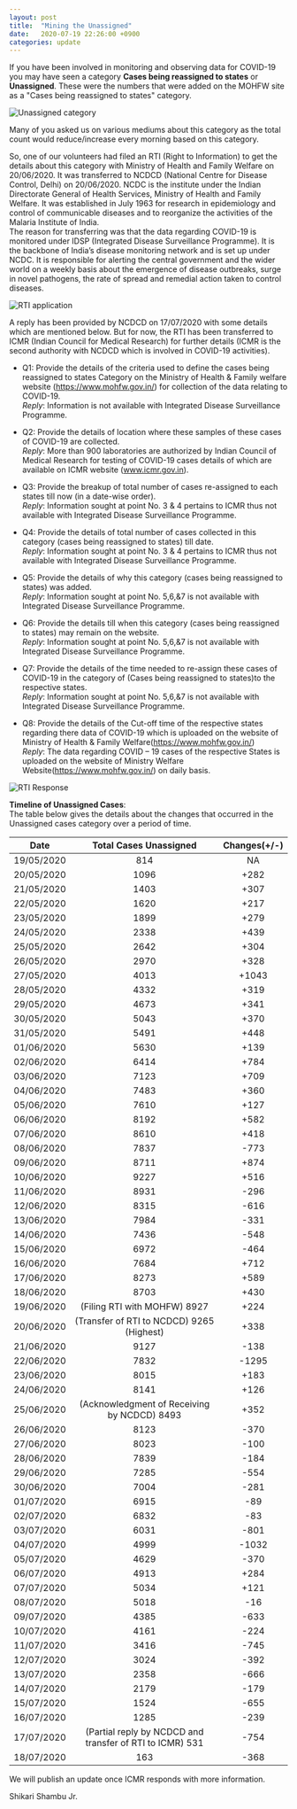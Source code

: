 ```yaml
---
layout: post
title:  "Mining the Unassigned"
date:   2020-07-19 22:26:00 +0900
categories: update
---
```


If you have been involved in monitoring and observing data for COVID-19 you may have seen a category **Cases being reassigned to states** or **Unassigned**. These were the numbers that were added on the MOHFW site as a "Cases being reassigned to states" category.    

![Unassigned category](/assets/images/unassigned.jpg)  

Many of you asked us on various mediums about this category as the total count would reduce/increase every morning based on this category.


So, one of our volunteers had filed an RTI (Right to Information) to get the details about this category with Ministry of Health and Family Welfare on 20/06/2020. It was transferred to NCDCD (National Centre for Disease Control, Delhi) on 20/06/2020. NCDC is the institute under the Indian Directorate General of Health Services, Ministry of Health and Family Welfare. It was established in July 1963 for research in epidemiology and control of communicable diseases and to reorganize the activities of the Malaria Institute of India.  
The reason for transferring was that the data regarding COVID-19 is monitored under IDSP (Integrated Disease Surveillance Programme). It is the backbone of India’s disease monitoring network and is set up under NCDC. It is responsible for alerting the central government and the wider world on a weekly basis about the emergence of disease outbreaks, surge in novel pathogens, the rate of spread and remedial action taken to control diseases.

![RTI application](/assets/images/rti1.jpg)


A reply has been provided by NCDCD on 17/07/2020 with some details which are mentioned below. But for now, the RTI has been transferred to ICMR (Indian Council for Medical Research) for further details (ICMR is the second authority with NCDCD which is involved in COVID-19 activities).

- Q1: Provide the details of the criteria used to define the cases being reassigned to states Category on the Ministry of Health & Family welfare website (https://www.mohfw.gov.in/) for collection of the data relating to COVID-19.  
_Reply_: Information is not available with Integrated Disease Surveillance Programme.

- Q2: Provide the details of location where these samples of these cases of COVID-19 are collected.  
_Reply_: More than 900 laboratories are authorized by Indian Council of Medical Research for testing of COVID-19 cases details of which are available on ICMR website (www.icmr.gov.in).

- Q3: Provide the breakup of total number of cases re-assigned to each states till now (in a date-wise order).  
_Reply_: Information sought at point No. 3 & 4 pertains to ICMR thus not available with Integrated Disease Surveillance Programme.

- Q4: Provide the details of total number of cases collected in this category (cases being reassigned to states) till date.  
_Reply_: Information sought at point No. 3 & 4 pertains to ICMR thus not available with Integrated Disease Surveillance Programme.

- Q5: Provide the details of why this category (cases being reassigned to states) was added.  
_Reply_: Information sought at point No. 5,6,&7 is not available with Integrated Disease Surveillance Programme.

- Q6: Provide the details till when this category (cases being reassigned to states) may remain on the website.  
_Reply_: Information sought at point No. 5,6,&7 is not available with Integrated Disease Surveillance Programme.

- Q7: Provide the details of the time needed to re-assign these cases of COVID-19 in the category of (Cases being reassigned to states)to the respective states.  
_Reply_: Information sought at point No. 5,6,&7 is not available with Integrated Disease Surveillance Programme.

- Q8: Provide the details of the Cut-off time of the respective states regarding there data of COVID-19 which is uploaded on the website of Ministry of Health & Family Welfare(https://www.mohfw.gov.in/)  
_Reply_: The data regarding COVID – 19 cases of the respective States is uploaded on the website of Ministry Welfare Website(https://www.mohfw.gov.in/) on daily basis.

![RTI Response](/assets/images/rti.jpg)

**Timeline of Unassigned Cases**:  
The table below gives the details about the changes that occurred in the Unassigned cases category over a period of time. 


| Date | Total Cases Unassigned | Changes(+/-) | 
|:---:|:---:|:---:|
| 19/05/2020 | 814 |  NA |
| 20/05/2020 | 1096 | +282 |
| 21/05/2020 | 1403 | +307 |
| 22/05/2020 | 1620 | +217 |
| 23/05/2020 | 1899 | +279 |
| 24/05/2020 | 2338 | +439 |
| 25/05/2020 | 2642 | +304 |
| 26/05/2020 | 2970 | +328 |
| 27/05/2020 | 4013 | +1043 |
| 28/05/2020 | 4332 | +319 |
| 29/05/2020 | 4673 | +341 |
| 30/05/2020 | 5043 | +370 |
| 31/05/2020 | 5491 | +448 |
| 01/06/2020 | 5630 | +139 |
| 02/06/2020 | 6414 | +784 |
| 03/06/2020 | 7123 | +709 |
| 04/06/2020 | 7483 | +360 |
| 05/06/2020 | 7610 | +127 |
| 06/06/2020 | 8192 | +582 |
| 07/06/2020 | 8610 | +418 |
| 08/06/2020 | 7837 | -773 |
| 09/06/2020 | 8711 | +874 |
| 10/06/2020 | 9227 | +516 |
| 11/06/2020 | 8931 | -296 |
| 12/06/2020 | 8315 | -616 |
| 13/06/2020 | 7984 | -331 |
| 14/06/2020 | 7436 | -548 |
| 15/06/2020 | 6972 | -464 |
| 16/06/2020 | 7684 | +712 |
| 17/06/2020 | 8273 | +589 |
| 18/06/2020 | 8703 | +430 |
| 19/06/2020 | (Filing RTI with MOHFW) 8927 | +224 |
| 20/06/2020 | (Transfer of RTI to NCDCD) 9265 (Highest) | +338 |
| 21/06/2020 | 9127 | -138 |
| 22/06/2020 | 7832 | -1295 |
| 23/06/2020 | 8015 | +183 |
| 24/06/2020 | 8141 | +126 |
| 25/06/2020 |(Acknowledgment of Receiving by NCDCD) 8493 | +352 |
| 26/06/2020 | 8123 | -370 |
| 27/06/2020 | 8023 | -100 |
| 28/06/2020 | 7839 | -184 |
| 29/06/2020 | 7285 | -554 |
| 30/06/2020 | 7004 | -281 |
| 01/07/2020 | 6915 | -89 |
| 02/07/2020 | 6832 | -83 |
| 03/07/2020 | 6031 | -801 |
| 04/07/2020 | 4999 | -1032 |
| 05/07/2020 | 4629 | -370 |
| 06/07/2020 | 4913 | +284 |
| 07/07/2020 | 5034 | +121 |
| 08/07/2020 | 5018 | -16 |
| 09/07/2020 | 4385 | -633 |
| 10/07/2020 | 4161 | -224 |
| 11/07/2020 | 3416 | -745 |
| 12/07/2020 | 3024 | -392 |
| 13/07/2020 | 2358 | -666 |
| 14/07/2020 | 2179 | -179 |
| 15/07/2020 | 1524 | -655 |
| 16/07/2020 | 1285 | -239 |
| 17/07/2020 | (Partial reply by NCDCD and transfer of RTI to ICMR) 531 |-754 |
| 18/07/2020 | 163 | -368 |



We will publish an update once ICMR responds with more information.  

Shikari Shambu Jr.

